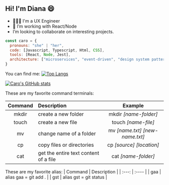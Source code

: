 ##  Hi!  I'm Diana :smile:
- 🙋🏻‍♀️ I'm a UX Engineer
- 🌱 I’m working with React/Node
-  I’m looking to collaborate on interesting projects.

```javascript
const caro = {
  pronouns: "she" | "her",
  code: [Javascript, Typescript, Html, CSS],
  tools: [React, Node, Jest],
  architecture: ["microservices", "event-driven", "design system pattern"],
}
```
You can find me: 
[![Top Langs](https://github-readme-stats.vercel.app/api/top-langs/?username=cookblue&layout=compact)](https://github.com/anuraghazra/github-readme-stats)

[![Caro's GitHub stats](https://github-readme-stats.vercel.app/api?username=cookblue&show_icons=true&theme=radical)](https://github.com/anuraghazra/github-readme-stats)

These are my favorite command terminals:

| Command  | Description | Example |
| :---: | :---- | :---: |
| mkdir   | create a new folder | mkdir _[name-folder]_ 
|  touch  | create a new file  |  touch _[name-file]_ |
|  mv       |  change name of a folder | mv _[name.txt] [new-name.txt]_ 
|   cp      |  copy files or directories                   | cp _[source] [location]_
|   cat      |   get the entire text content of a file         | cat _[name-folder]_

These are my favorite alias:
| Command  | Description            | 
| :---:    | :----                  | 
| gaa      | alias gaa = git add .  |
| gst      | alias gst = git status |
